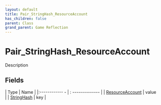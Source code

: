 ```yaml
---
layout: default
title: Pair_StringHash_ResourceAccount
has_children: false
parent: Class
grand_parent: Game Reflection
---
```

# Pair_StringHash_ResourceAccount
Description 

## Fields
| Type | Name |
|:------------ - | : -------------- |
| [ResourceAccount](game-reflection/classes/resource_account.md) | value |
| [StringHash](game-reflection/classes/string_hash.md) | key |
